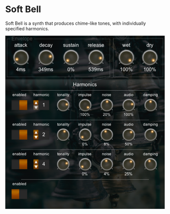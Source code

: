 # Soft Bell

Soft Bell is a synth that produces chime-like tones, with individually specified harmonics.

![screenshot](images/Soft-Bell.png)
